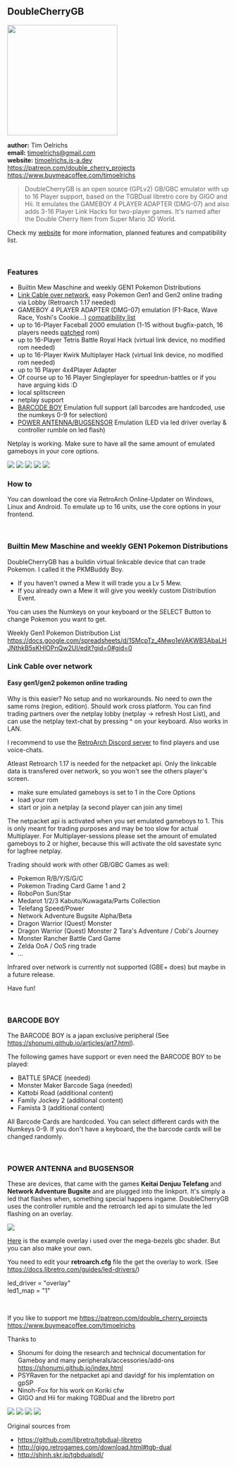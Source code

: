 ## DoubleCherryGB

<img src="/screenshots/logo.png" height="250">



**author:** Tim Oelrichs<br>
**email:** timoelrichs@gmail.com<br>
**website:** [timoelrichs.is-a.dev](https://timoelrichs.is-a.dev)<br>
https://patreon.com/double_cherry_projects<br>
https://www.buymeacoffee.com/timoelrichs<br>


> DoubleCherryGB is an open source (GPLv2) GB/GBC emulator with up to 16 Player support, based on the TGBDual libretro core by GIGO and Hii.
> It emulates the GAMEBOY 4 PLAYER ADAPTER (DMG-07) and also adds 3-16 Player Link Hacks for two-player games.
> It's named after the Double Cherry Item from Super Mario 3D World.

Check my [website](https://timoelrichs.is-a.dev) for more information, planned features and compatibility list.

<br>

### Features

- Builtin Mew Maschine and weekly GEN1 Pokemon Distributions 
- [Link Cable over network](#Link-Cable-over-network), easy Pokemon Gen1 and Gen2 online trading via Lobby (Retroarch 1.17 needed) 
- GAMEBOY 4 PLAYER ADAPTER (DMG-07) emulation (F1-Race, Wave Race, Yoshi's Cookie...) [compatibility list](https://peppermint-theater-276.notion.site/4-player-adapter-compatibility-8d33abe17f1d4bf5a361b368af6622b7)
- up to 16-Player Faceball 2000 emulation (1-15 without bugfix-patch, 16 players needs [patched](https://github.com/Zarithya/Faceball2000DX) rom)
- up to 16-Player Tetris Battle Royal Hack (virtual link device, no modified rom needed)
- up to 16-Player Kwirk Multiplayer Hack (virtual link device, no modified rom needed)
- up to 16 Player 4x4Player Adapter
- Of course up to 16 Player Singleplayer for speedrun-battles or if you have arguing kids :D
- local splitscreen
- netplay support
- [BARCODE BOY](#BARCODE-BOY) Emulation full support (all barcodes are hardcoded, use the numkeys 0-9 for selection) 
- [POWER ANTENNA/BUGSENSOR](#power-antenna-and-bugsensor) Emulation (LED via led driver overlay & controller rumble on led flash)


Netplay is working. Make sure to have all the same amount of emulated gameboys in your core options.


![](/screenshots/F-1%20Race.png)
![](/screenshots/SuperRC.png)
![](/screenshots/TopRankTennis.png)
![](/screenshots/YoshisCookie.png)
![](/screenshots/WaveRace.png)

### How to

You can download the core via RetroArch Online-Updater on Windows, Linux and Android.
To emulate up to 16 units, use the core options in your frontend.  

<br>

### Builtin Mew Maschine and weekly GEN1 Pokemon Distributions 

DoubleCherryGB has a buildin virtual linkcable device that can trade Pokemon. I called it the PKMBuddy Boy.

- If you haven't owned a Mew it will trade you a Lv 5 Mew. 
- If you already own a Mew it will give you weekly custom Distribution Event. 

You can uses the Numkeys on your keyboard or the SELECT Button to change Pokemon you want to get. 

Weekly Gen1 Pokemon Distribution List
https://docs.google.com/spreadsheets/d/1SMcpTz_4Mwo1eVAKWB3AbaLHJNthkB5sKHlOPnQw2UI/edit?gid=0#gid=0

### Link Cable over network
#### Easy gen1/gen2 pokemon online trading

Why is this easier? No setup and no workarounds. No need to own the same roms (region, edition). Should work cross platform.
You can find trading partners over the netplay lobby (netplay -> refresh Host List), and can use the netplay text-chat by pressing ^ on your keyboard.
Also works in LAN. 

I recommend to use the [RetroArch Discord server](https://discord.com/channels/184109094070779904/326960443157381120) to find players and use voice-chats.

Atleast Retroarch 1.17 is needed for the netpacket api.
Only the linkcable data is transfered over network, so you won't see the others player's screen.

- make sure emulated gameboys is set to 1 in the Core Options 
- load your rom
- start or join a netplay (a second player can join any time)

The netpacket api is activated when you set emulated gameboys to 1. This is only meant for trading purposes and may be too slow for actual Multiplayer.
For Multiplayer-sessions please set the amount of emulated gameboys to 2 or higher, because this will activate the old savestate sync for lagfree netplay.  

Trading should work with other GB/GBC Games as well:

- Pokemon R/B/Y/S/G/C
- Pokemon Trading Card Game 1 and 2
- RoboPon Sun/Star
- Medarot 1/2/3 Kabuto/Kuwagata/Parts Collection
- Telefang Speed/Power
- Network Adventure Bugsite Alpha/Beta
- Dragon Warrior (Quest) Monster
- Dragon Warrior (Quest) Monster 2 Tara's Adventure / Cobi's Journey
- Monster Rancher Battle Card Game
- Zelda OoA / OoS ring trade
- ...

Infrared over network is currently not supported (GBE+ does) but maybe in a future release.

Have fun!

<br>
 
### BARCODE BOY

The BARCODE BOY is a japan exclusive peripheral (See https://shonumi.github.io/articles/art7.html).

The following games have support or even need the BARCODE BOY to be played:

- BATTLE SPACE (needed)
- Monster Maker Barcode Saga (needed)
- Kattobi Road (additional content)
- Family Jockey 2 (additional content)
- Famista 3 (additional content)

All Barcode Cards are hardcoded. You can select different cards with the Numkeys 0-9.
If you don't have a keyboard, the the barcode cards will be changed randomly.

<br>

### POWER ANTENNA and BUGSENSOR

These are devices, that came with the games **Keitai Denjuu Telefang** and **Network Adventure Bugsite**  and are plugged into the linkport. It's simply a led that flashes when, something special happens ingame.
DoubleCherryGB uses the controller rumble and the retroarch led api to simulate the led flashing on an overlay.

![](/screenshots/Bugsensor-overlay.gif)

[Here](https://github.com/TimOelrichs/doublecherryGB-libretro/blob/master/overlays/gb-bugsensor.zip) is the example overlay i used over the mega-bezels gbc shader. But you can also make your own.

You need to edit your **retroarch.cfg** file the get the overlay to work. (See https://docs.libretro.com/guides/led-drivers/)

led_driver = "overlay" <br>
led1_map = "1"

<br>

If you like to support me
https://patreon.com/double_cherry_projects<br>
https://www.buymeacoffee.com/timoelrichs<br>

Thanks to
- Shonumi for doing the research and technical documentation for Gameboy and many peripherals/accessories/add-ons  https://shonumi.github.io/index.html
- PSYRaven for the netpacket api and davidgf for his implemtation on gpSP
- Ninoh-Fox for his work on Koriki cfw
- GIGO and Hii for making TGBDual and the libretro port

![](/screenshots/Faceball%202000.png)
![](/screenshots/Tetris.png)
![](/screenshots/tetris_winner.png)
![](/screenshots/Kwirk.png)

Original sources from
- https://github.com/libretro/tgbdual-libretro
- http://gigo.retrogames.com/download.html#tgb-dual
- http://shinh.skr.jp/tgbdualsdl/



